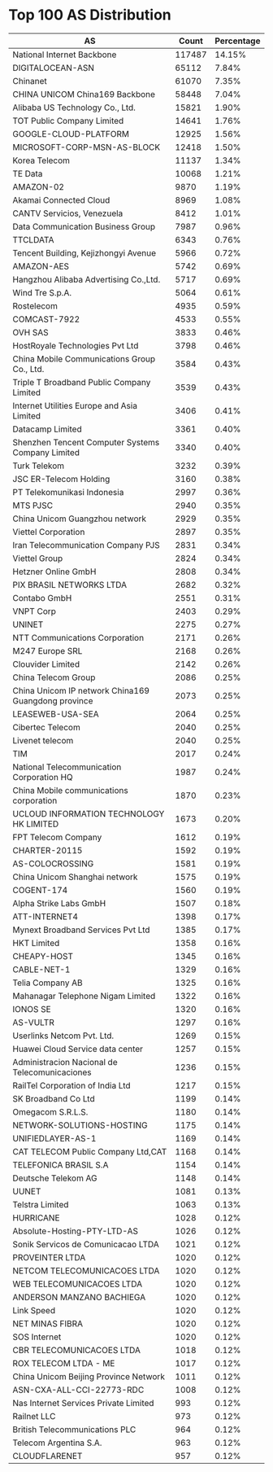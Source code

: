 # Top 100 AS Distribution
| AS | Count | Percentage |
|----|----|----|
| National Internet Backbone | 117487 | 14.15% |
| DIGITALOCEAN-ASN | 65112 | 7.84% |
| Chinanet | 61070 | 7.35% |
| CHINA UNICOM China169 Backbone | 58448 | 7.04% |
| Alibaba US Technology Co., Ltd. | 15821 | 1.90% |
| TOT Public Company Limited | 14641 | 1.76% |
| GOOGLE-CLOUD-PLATFORM | 12925 | 1.56% |
| MICROSOFT-CORP-MSN-AS-BLOCK | 12418 | 1.50% |
| Korea Telecom | 11137 | 1.34% |
| TE Data | 10068 | 1.21% |
| AMAZON-02 | 9870 | 1.19% |
| Akamai Connected Cloud | 8969 | 1.08% |
| CANTV Servicios, Venezuela | 8412 | 1.01% |
| Data Communication Business Group | 7987 | 0.96% |
| TTCLDATA | 6343 | 0.76% |
| Tencent Building, Kejizhongyi Avenue | 5966 | 0.72% |
| AMAZON-AES | 5742 | 0.69% |
| Hangzhou Alibaba Advertising Co.,Ltd. | 5717 | 0.69% |
| Wind Tre S.p.A. | 5064 | 0.61% |
| Rostelecom | 4935 | 0.59% |
| COMCAST-7922 | 4533 | 0.55% |
| OVH SAS | 3833 | 0.46% |
| HostRoyale Technologies Pvt Ltd | 3798 | 0.46% |
| China Mobile Communications Group Co., Ltd. | 3584 | 0.43% |
| Triple T Broadband Public Company Limited | 3539 | 0.43% |
| Internet Utilities Europe and Asia Limited | 3406 | 0.41% |
| Datacamp Limited | 3361 | 0.40% |
| Shenzhen Tencent Computer Systems Company Limited | 3340 | 0.40% |
| Turk Telekom | 3232 | 0.39% |
| JSC ER-Telecom Holding | 3160 | 0.38% |
| PT Telekomunikasi Indonesia | 2997 | 0.36% |
| MTS PJSC | 2940 | 0.35% |
| China Unicom Guangzhou network | 2929 | 0.35% |
| Viettel Corporation | 2897 | 0.35% |
| Iran Telecommunication Company PJS | 2831 | 0.34% |
| Viettel Group | 2824 | 0.34% |
| Hetzner Online GmbH | 2808 | 0.34% |
| PIX BRASIL NETWORKS LTDA | 2682 | 0.32% |
| Contabo GmbH | 2551 | 0.31% |
| VNPT Corp | 2403 | 0.29% |
| UNINET | 2275 | 0.27% |
| NTT Communications Corporation | 2171 | 0.26% |
| M247 Europe SRL | 2168 | 0.26% |
| Clouvider Limited | 2142 | 0.26% |
| China Telecom Group | 2086 | 0.25% |
| China Unicom IP network China169 Guangdong province | 2073 | 0.25% |
| LEASEWEB-USA-SEA | 2064 | 0.25% |
| Cibertec Telecom | 2040 | 0.25% |
| Livenet telecom | 2040 | 0.25% |
| TIM | 2017 | 0.24% |
| National Telecommunication Corporation HQ | 1987 | 0.24% |
| China Mobile communications corporation | 1870 | 0.23% |
| UCLOUD INFORMATION TECHNOLOGY HK LIMITED | 1673 | 0.20% |
| FPT Telecom Company | 1612 | 0.19% |
| CHARTER-20115 | 1592 | 0.19% |
| AS-COLOCROSSING | 1581 | 0.19% |
| China Unicom Shanghai network | 1575 | 0.19% |
| COGENT-174 | 1560 | 0.19% |
| Alpha Strike Labs GmbH | 1507 | 0.18% |
| ATT-INTERNET4 | 1398 | 0.17% |
| Mynext Broadband Services Pvt Ltd | 1385 | 0.17% |
| HKT Limited | 1358 | 0.16% |
| CHEAPY-HOST | 1345 | 0.16% |
| CABLE-NET-1 | 1329 | 0.16% |
| Telia Company AB | 1325 | 0.16% |
| Mahanagar Telephone Nigam Limited | 1322 | 0.16% |
| IONOS SE | 1320 | 0.16% |
| AS-VULTR | 1297 | 0.16% |
| Userlinks Netcom Pvt. Ltd. | 1269 | 0.15% |
| Huawei Cloud Service data center | 1257 | 0.15% |
| Administracion Nacional de Telecomunicaciones | 1236 | 0.15% |
| RailTel Corporation of India Ltd | 1217 | 0.15% |
| SK Broadband Co Ltd | 1199 | 0.14% |
| Omegacom S.R.L.S. | 1180 | 0.14% |
| NETWORK-SOLUTIONS-HOSTING | 1175 | 0.14% |
| UNIFIEDLAYER-AS-1 | 1169 | 0.14% |
| CAT TELECOM Public Company Ltd,CAT | 1168 | 0.14% |
| TELEFONICA BRASIL S.A | 1154 | 0.14% |
| Deutsche Telekom AG | 1148 | 0.14% |
| UUNET | 1081 | 0.13% |
| Telstra Limited | 1063 | 0.13% |
| HURRICANE | 1028 | 0.12% |
| Absolute-Hosting-PTY-LTD-AS | 1026 | 0.12% |
| Sonik Servicos de Comunicacao LTDA | 1021 | 0.12% |
| PROVEINTER LTDA | 1020 | 0.12% |
| NETCOM TELECOMUNICACOES LTDA | 1020 | 0.12% |
| WEB TELECOMUNICACOES LTDA | 1020 | 0.12% |
| ANDERSON MANZANO BACHIEGA | 1020 | 0.12% |
| Link Speed | 1020 | 0.12% |
| NET MINAS FIBRA | 1020 | 0.12% |
| SOS Internet | 1020 | 0.12% |
| CBR TELECOMUNICACOES LTDA | 1018 | 0.12% |
| ROX TELECOM LTDA - ME | 1017 | 0.12% |
| China Unicom Beijing Province Network | 1011 | 0.12% |
| ASN-CXA-ALL-CCI-22773-RDC | 1008 | 0.12% |
| Nas Internet Services Private Limited | 993 | 0.12% |
| Railnet LLC | 973 | 0.12% |
| British Telecommunications PLC | 964 | 0.12% |
| Telecom Argentina S.A. | 963 | 0.12% |
| CLOUDFLARENET | 957 | 0.12% |
